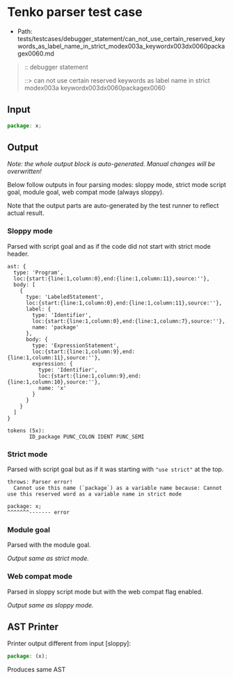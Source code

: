 # Tenko parser test case

- Path: tests/testcases/debugger_statement/can_not_use_certain_reserved_keywords_as_label_name_in_strict_modex003a_keywordx003dx0060packagex0060.md

> :: debugger statement
>
> ::> can not use certain reserved keywords as label name in strict modex003a keywordx003dx0060packagex0060

## Input

`````js
package: x;
`````

## Output

_Note: the whole output block is auto-generated. Manual changes will be overwritten!_

Below follow outputs in four parsing modes: sloppy mode, strict mode script goal, module goal, web compat mode (always sloppy).

Note that the output parts are auto-generated by the test runner to reflect actual result.

### Sloppy mode

Parsed with script goal and as if the code did not start with strict mode header.

`````
ast: {
  type: 'Program',
  loc:{start:{line:1,column:0},end:{line:1,column:11},source:''},
  body: [
    {
      type: 'LabeledStatement',
      loc:{start:{line:1,column:0},end:{line:1,column:11},source:''},
      label: {
        type: 'Identifier',
        loc:{start:{line:1,column:0},end:{line:1,column:7},source:''},
        name: 'package'
      },
      body: {
        type: 'ExpressionStatement',
        loc:{start:{line:1,column:9},end:{line:1,column:11},source:''},
        expression: {
          type: 'Identifier',
          loc:{start:{line:1,column:9},end:{line:1,column:10},source:''},
          name: 'x'
        }
      }
    }
  ]
}

tokens (5x):
       ID_package PUNC_COLON IDENT PUNC_SEMI
`````

### Strict mode

Parsed with script goal but as if it was starting with `"use strict"` at the top.

`````
throws: Parser error!
  Cannot use this name (`package`) as a variable name because: Cannot use this reserved word as a variable name in strict mode

package: x;
^^^^^^^------- error
`````


### Module goal

Parsed with the module goal.

_Output same as strict mode._

### Web compat mode

Parsed in sloppy script mode but with the web compat flag enabled.

_Output same as sloppy mode._

## AST Printer

Printer output different from input [sloppy]:

````js
package: (x);
````

Produces same AST
